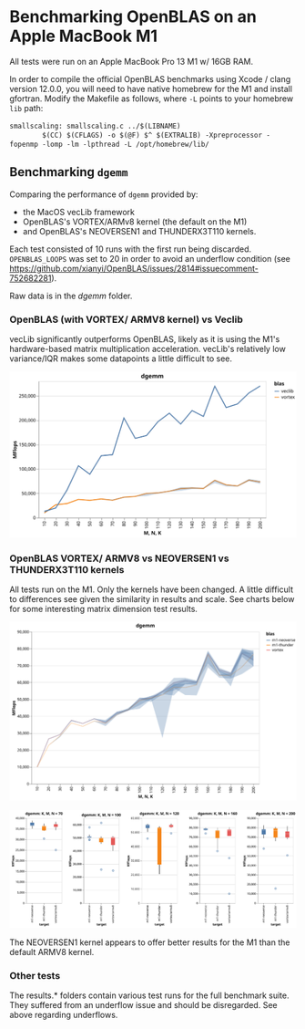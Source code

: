 # Benchmarking OpenBLAS on an Apple MacBook M1
All tests were run on an Apple MacBook Pro 13 M1 w/ 16GB RAM. 

In order to compile the official OpenBLAS benchmarks using Xcode / clang version 12.0.0, you will need to have native homebrew for the M1 and install gfortran. Modify the Makefile as follows, where `-L` points to your homebrew `lib` path:
```
smallscaling: smallscaling.c ../$(LIBNAME)
        $(CC) $(CFLAGS) -o $(@F) $^ $(EXTRALIB) -Xpreprocessor -fopenmp -lomp -lm -lpthread -L /opt/homebrew/lib/
```

## Benchmarking `dgemm`
Comparing the performance of `dgemm` provided by:
- the MacOS vecLib framework
- OpenBLAS's VORTEX/ARMv8 kernel (the default on the M1)
- and OpenBLAS's NEOVERSEN1 and THUNDERX3T110 kernels.

Each test consisted of 10 runs with the first run being discarded. `OPENBLAS_LOOPS` was set to 20 in order to avoid an underflow condition (see https://github.com/xianyi/OpenBLAS/issues/2814#issuecomment-752682281). 

Raw data is in the _dgemm_ folder.

### OpenBLAS (with VORTEX/ ARMV8 kernel) vs Veclib
vecLib significantly outperforms OpenBLAS, likely as it is using the M1's hardware-based matrix multiplication acceleration. vecLib's relatively low variance/IQR makes some datapoints a little difficult to see.

![dgemm vecLib vs OpenBLAS ARMv8 kernel](dgemm/dgemm_vortex_vs_veclib.svg)

### OpenBLAS VORTEX/ ARMV8 vs NEOVERSEN1 vs THUNDERX3T110 kernels
All tests run on the M1. Only the kernels have been changed. A little difficult to differences see given the similarity in results and scale. See charts below for some interesting matrix dimension test results.

![dgemm OpenBLAS kernel comparison](dgemm/dgemm_openblas_kernel_comparison.svg)

![dgemm OpenBLAS kernel comparison 2](dgemm/dgemm_openblas_kernel_detail.svg)

The NEOVERSEN1 kernel appears to offer better results for the M1 than the default ARMV8 kernel.

### Other tests
The results.* folders contain various test runs for the full benchmark suite. They suffered from an underflow issue and should be disregarded. See above regarding underflows.




